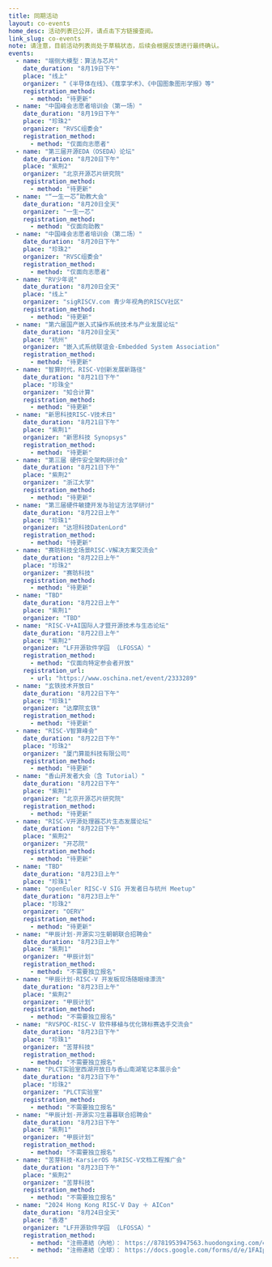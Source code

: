 ```yaml
---
title: 同期活动
layout: co-events
home_desc: 活动列表已公开，请点击下方链接查阅。
link_slug: co-events
note: 请注意，目前活动列表尚处于草稿状态，后续会根据反馈进行最终确认。
events:
  - name: "端侧大模型：算法与芯片"
    date_duration: "8月19日下午"
    place: "线上"
    organizer: "《半导体在线》、《蔻享学术》、《中国图象图形学报》等"
    registration_method:
      - method: "待更新"
  - name: "中国峰会志愿者培训会（第一场）"
    date_duration: "8月19日下午"
    place: "珍珠2"
    organizer: "RVSC组委会"
    registration_method:
      - method: "仅面向志愿者"
  - name: "第三届开源EDA（OSEDA）论坛"
    date_duration: "8月20日下午"
    place: "紫荆2"
    organizer: "北京开源芯片研究院"
    registration_method:
      - method: "待更新"
  - name: "“一生一芯”助教大会"
    date_duration: "8月20日全天"
    organizer: "一生一芯"
    registration_method:
      - method: "仅面向助教"
  - name: "中国峰会志愿者培训会（第二场）"
    date_duration: "8月20日下午"
    place: "珍珠2"
    organizer: "RVSC组委会"
    registration_method:
      - method: "仅面向志愿者"
  - name: "RV少年说"
    date_duration: "8月20日全天"
    place: "线上"
    organizer: "sigRISCV.com 青少年视角的RISCV社区"
    registration_method:
      - method: "待更新"
  - name: "第六届国产嵌入式操作系统技术与产业发展论坛"
    date_duration: "8月20日全天"
    place: "杭州"
    organizer: "嵌入式系统联谊会-Embedded System Association"
    registration_method:
      - method: "待更新"
  - name: "智算时代，RISC-V创新发展新路径"
    date_duration: "8月21日下午"
    place: "珍珠全"
    organizer: "知合计算"
    registration_method:
      - method: "待更新"
  - name: "新思科技RISC-V技术日"
    date_duration: "8月21日下午"
    place: "紫荆1"
    organizer: "新思科技 Synopsys"
    registration_method:
      - method: "待更新"
  - name: "第三届 硬件安全架构研讨会"
    date_duration: "8月21日下午"
    place: "紫荆2"
    organizer: "浙江大学"
    registration_method:
      - method: "待更新"
  - name: "第三届硬件敏捷开发与验证方法学研讨"
    date_duration: "8月22日上午"
    place: "珍珠1"
    organizer: "达坦科技DatenLord"
    registration_method:
      - method: "待更新"
  - name: "赛昉科技全场景RISC-V解决方案交流会"
    date_duration: "8月22日上午"
    place: "珍珠2"
    organizer: "赛昉科技"
    registration_method:
      - method: "待更新"
  - name: "TBD"
    date_duration: "8月22日上午"
    place: "紫荆1"
    organizer: "TBD"
  - name: "RISC-V+AI国际人才暨开源技术与生态论坛"
    date_duration: "8月22日上午"
    place: "紫荆2"
    organizer: "LF开源软件学园 （LFOSSA）"
    registration_method:
      - method: "仅面向特定参会者开放"
    registration_url:
      - url: "https://www.oschina.net/event/2333289"
  - name: "玄铁技术开放日"
    date_duration: "8月22日下午"
    place: "珍珠1"
    organizer: "达摩院玄铁"
    registration_method:
      - method: "待更新"
  - name: "RISC-V智算峰会"
    date_duration: "8月22日下午"
    place: "珍珠2"
    organizer: "厦门算能科技有限公司"
    registration_method:
      - method: "待更新"
  - name: "香山开发者大会（含 Tutorial）"
    date_duration: "8月22日下午"
    place: "紫荆1"
    organizer: "北京开源芯片研究院"
    registration_method:
      - method: "待更新"
  - name: "RISC-V开源处理器芯片生态发展论坛"
    date_duration: "8月22日下午"
    place: "紫荆2"
    organizer: "开芯院"
    registration_method:
      - method: "待更新"
  - name: "TBD"
    date_duration: "8月23日上午"
    place: "珍珠1"
  - name: "openEuler RISC-V SIG 开发者日与杭州 Meetup"
    date_duration: "8月23日上午"
    place: "珍珠2"
    organizer: "OERV"
    registration_method:
      - method: "待更新"
  - name: "甲辰计划·开源实习生朝朝联合招聘会"
    date_duration: "8月23日上午"
    place: "紫荆1"
    organizer: "甲辰计划"
    registration_method:
      - method: "不需要独立报名"
  - name: "甲辰计划·RISC-V 开发板现场随眼缘漂流"
    date_duration: "8月23日上午"
    place: "紫荆2"
    organizer: "甲辰计划"
    registration_method:
      - method: "不需要独立报名"
  - name: "RVSPOC·RISC-V 软件移植与优化锦标赛选手交流会"
    date_duration: "8月23日下午"
    place: "珍珠1"
    organizer: "苦芽科技"
    registration_method:
      - method: "不需要独立报名"
  - name: "PLCT实验室西湖开放日与香山南湖笔记本展示会"
    date_duration: "8月23日下午"
    place: "珍珠2"
    organizer: "PLCT实验室"
    registration_method:
      - method: "不需要独立报名"
  - name: "甲辰计划·开源实习生暮暮联合招聘会"
    date_duration: "8月23日下午"
    place: "紫荆1"
    organizer: "甲辰计划"
    registration_method:
      - method: "不需要独立报名"
  - name: "苦芽科技·KarsierOS 与RISC-V文档工程推广会"
    date_duration: "8月23日下午"
    place: "紫荆2"
    organizer: "苦芽科技"
    registration_method:
      - method: "不需要独立报名"
  - name: "2024 Hong Kong RISC-V Day ＋ AICon"
    date_duration: "8月24日全天"
    place: "香港"
    organizer: "LF开源软件学园 （LFOSSA）"
    registration_method:
      - method: "注冊連結（內地）： https://8781953947563.huodongxing.com/event/2762790104900"
      - method: "注冊連結（全球）： https://docs.google.com/forms/d/e/1FAIpQLSfgbrzqq0GC8I42aW1igLKGoKkewL8r1S54WBhodIOoJTETvQ/viewform"
---
```

